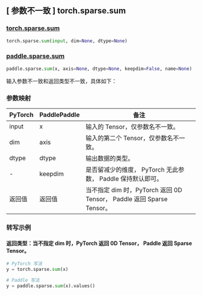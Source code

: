 ## [ 参数不一致 ] torch.sparse.sum

### [torch.sparse.sum](https://pytorch.org/docs/stable/generated/torch.sparse.sum.html?highlight=sparse+sum#torch.sparse.sum)

```python
torch.sparse.sum(input, dim=None, dtype=None)
```

### [paddle.sparse.sum](https://www.paddlepaddle.org.cn/documentation/docs/zh/develop/api/paddle/sparse/sum_cn.html#sum)

```python
paddle.sparse.sum(x, axis=None, dtype=None, keepdim=False, name=None)
```

输入参数不一致和返回类型不一致，具体如下：

### 参数映射

| PyTorch |  PaddlePaddle |  备注|
| -------- |  ------------- | ------|
| input | x|         输入的 Tensor，仅参数名不一致。|
| dim   |      axis   |输入的第二个 Tensor，仅参数名不一致。|
| dtype   |      dtype   |输出数据的类型。|
| -  |      keepdim   |是否留减少的维度， PyTorch 无此参数， Paddle 保持默认即可。|
| 返回值  |      返回值   |当不指定 dim 时，PyTorch 返回 0D Tensor， Paddle 返回 Sparse Tensor。|

### 转写示例
#### 返回类型：当不指定 dim 时，PyTorch 返回 0D Tensor， Paddle 返回 Sparse Tensor。
```Python
# PyTorch 写法
y = torch.sparse.sum(x)

# Paddle 写法
y = paddle.sparse.sum(x).values()
```
